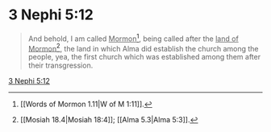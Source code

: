 # 3 Nephi 5:12

> And behold, I am called <u>Mormon</u>[^a], being called after the <u>land of Mormon</u>[^b], the land in which Alma did establish the church among the people, yea, the first church which was established among them after their transgression.

[3 Nephi 5:12](https://www.churchofjesuschrist.org/study/scriptures/bofm/3-ne/5?lang=eng&id=p12#p12)


[^a]: [[Words of Mormon 1.11|W of M 1:11]].  
[^b]: [[Mosiah 18.4|Mosiah 18:4]]; [[Alma 5.3|Alma 5:3]].  

